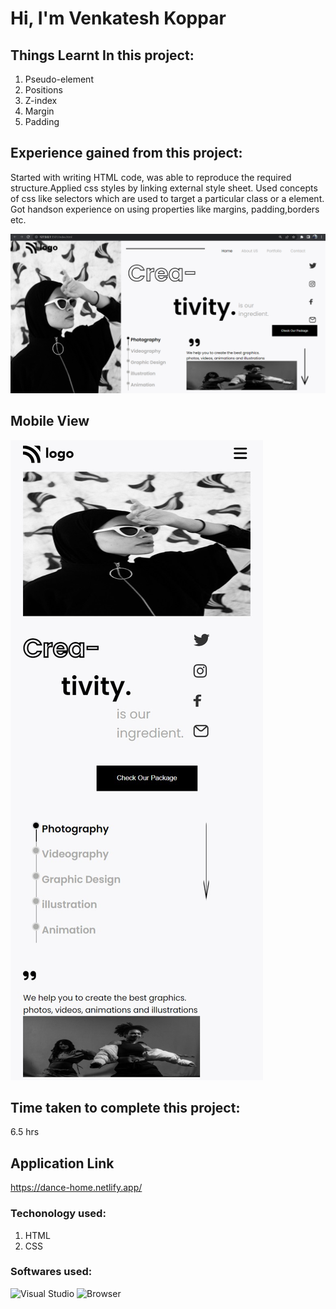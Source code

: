 # Hi, I'm Venkatesh Koppar

## Things Learnt In this project:

1. Pseudo-element
2. Positions
3. Z-index
4. Margin
5. Padding

## Experience gained from this project:
Started with writing HTML code, was able to reproduce the required structure.Applied css styles by linking external style sheet. Used concepts of css like selectors which are used to target a particular class or a element. Got handson experience on using properties like margins, padding,borders etc.   

![image](./Ouput14.png)

## Mobile View
![mobile](./MobileScreenshot.png)

## Time taken to complete this project:
6.5 hrs

## Application Link
https://dance-home.netlify.app/


### Techonology used:
1. HTML
2. CSS

### Softwares used:
![Visual Studio](https://img.shields.io/badge/Code--editor-Visual%20Studio-green)
![Browser](https://img.shields.io/badge/Browser-Google--Chrome-green)
